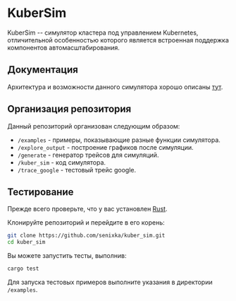 # KuberSim

KuberSim -- симулятор кластера под управлением Kubernetes, отличительной особенностью которого является встроенная поддержка компонентов автомасштабирования.

## Документация

Архитектура и возможности данного симулятора хорошо описаны [тут](https://drive.google.com/file/d/17A_tsDAGCKSsxO_Q6YjhgPTgQXu3PqP0/view?usp=sharing).

## Организация репозитория

Данный репозиторий организован следующим образом:
- `/examples` - примеры, показывающие разные функции симулятора.
- `/explore_output` - построение графиков после симуляции.
- `/generate` - генератор трейсов для симуляций.
- `/kuber_sim` - код симулятора.
- `/trace_google` - тестовый трейс google.

## Тестирование

Прежде всего проверьте, что у вас установлен [Rust](https://www.rust-lang.org/tools/install).

Клонируйте репозиторий и перейдите в его корень:
```sh
git clone https://github.com/senixka/kuber_sim.git
cd kuber_sim
```

Вы можете запустить тесты, выполнив:
```sh
cargo test
```

Для запуска тестовых примеров выполните указания в директории `/examples`.
